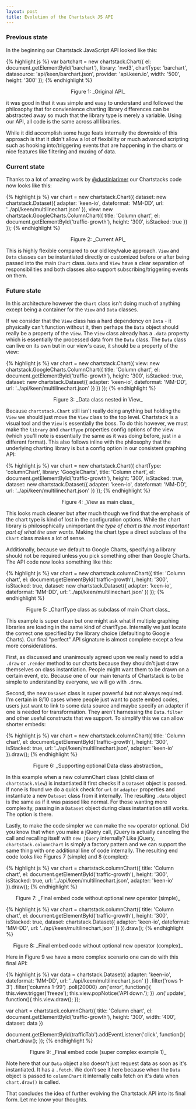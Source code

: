 ```yaml
---
layout: post
title: Evolution of the Chartstack JS API
---
```


### Previous state

In the beginning our Chartstack JavaScript API looked like this:

{% highlight js %}
var bartchart = new chartstack.Chart({
  el: document.getElementById('barchart'),
  library: 'nvd3',
  chartType: 'barchart',
  datasource: 'api/keen/barchart.json',
  provider: 'api.keen.io',
  width: '500',
  height: '300'
});
{% endhighlight %}
<center>Figure 1: _Original API_</center>

it was good in that it was simple and easy to understand and followed the philosophy that for convienience charting library differences can be abstracted away so much that the library type is merely a variable. Using our API, all code is the same across all libraries.

While it did accomplish some huge feats internally the downside of this approach is that it didn't allow a lot of flexibility or much advanced scripting such as hooking into/triggering events that are happening in the charts or nice features like filtering and muxing of data.

### Current state

Thanks to a lot of amazing work by [@dustinlarimer](https://github.com/dustinlarimer) our Chartstacks code now looks like this:

{% highlight js %}
var chart = new chartstack.Chart({
  dataset: new chartstack.Dataset({
    adapter: 'keen-io',
    dateformat: 'MM-DD',
    url: '../api/keen/multilinechart.json'
  }),
  view: new chartstack.GoogleCharts.ColumnChart({
    title: 'Column chart',
    el: document.getElementById('traffic-growth'),
    height: '300',
    isStacked: true
  })
});
{% endhighlight %}
<center>Figure 2: _Current API_</center>

This is highly flexible compared to our old key/value approach.  `View` and `Data` classes can be instantiated directly or customized before or after being passed into the main `Chart` class.  `Data` and `View` have a clear separation of responsibilities and both classes also support subscribing/triggering events on them.

### Future state

In this architecture however the `Chart` class isn't doing much of anything except being a container for the `View` and `Data` classes.

If we consider that the `View` class has a hard dependency on `Data` - it physically can't function without it, then perhaps the `Data` object should really be a property of the `View`. The `View` class already has a `.data` property which is essentially the processed data from the `Data` class.  The `Data` class can live on its own but in our view's case, it should be a property of the view:

{% highlight js %}
var chart = new chartstack.Chart({
  view: new chartstack.GoogleCharts.ColumnChart({
    title: 'Column chart',
    el: document.getElementById('traffic-growth'),
    height: '300',
    isStacked: true,
    dataset: new chartstack.Dataset({
      adapter: 'keen-io',
      dateformat: 'MM-DD',
      url: '../api/keen/multilinechart.json'
    })
  })
});
{% endhighlight %}
<center>Figure 3: _Data class nested in View_</center>

Because `chartstack.Chart` still isn't really doing anything but holding the `View` we should just move the `View` class to the top level.  Chartstack is a visual tool and the `View` is essentially the boss.  To do this however, we must make the `library` and `chartType` properties config options of the view (which you'll note is essentially the same as it was doing before, just in a different format).  This also follows inline with the philosophy that the underlying charting library is but a config option in our consistent graphing API:

{% highlight js %}
var chart = new chartstack.Chart({
  chartType: 'columnChart',
  library: 'GoogleCharts',
  title: 'Column chart',
  el: document.getElementById('traffic-growth'),
  height: '300',
  isStacked: true,
  dataset: new chartstack.Dataset({
    adapter: 'keen-io',
    dateformat: 'MM-DD',
    url: '../api/keen/multilinechart.json'
  })
});
{% endhighlight %}
<center>Figure 4: _View as main class_</center>

This looks much cleaner but after much though we find that the emphasis of the chart type is kind of lost in the configuration options.  While the chart library is philosophically unimportant _the type of chart is the most important part of what the user wants_. Making the chart type a direct subclass of the `Chart` class makes a lot of sense.

Additionally, because we default to Google Charts, specifying a library should not be required unless you pick something other than Google Charts.  The API code now looks something like this:

{% highlight js %}
var chart = new chartstack.columnChart({
  title: 'Column chart',
  el: document.getElementById('traffic-growth'),
  height: '300',
  isStacked: true,
  dataset: new chartstack.Dataset({
    adapter: 'keen-io',
    dateformat: 'MM-DD',
    url: '../api/keen/multilinechart.json'
  })
});
{% endhighlight %}
<center>Figure 5: _ChartType class as subclass of main Chart class_</center>

This example is super clean but one might ask what if multiple graphing libraries are loading in the same kind of chartType. Internally we just locate the correct one specified by the library choice (defaulting to Google Charts).  Our final "perfect" API signature is almost complete except a few more considerations.

First, as discussed and unanimously agreed upon we really need to add a `.draw` or `.render` method to our charts because they shouldn't just draw themselves on class instantiation.  People might want them to be drawn on a certain event, etc. Because one of our main tenants of Chartstack is to be simple to understand by everyone, we will go with `.draw`.

Second, the new `Dasaset` class is super powerful but not always required.  I'm certain in 8/10 cases where people just want to paste embed codes, users just want to link to some data source and maybe specify an adapter if one is needed for transformation.  They aren't harnessing the `Data.filter` and other useful constructs that we support.  To simplify this we can allow shorter embeds:

{% highlight js %}
var chart = new chartstack.columnChart({
  title: 'Column chart',
  el: document.getElementById('traffic-growth'),
  height: '300',
  isStacked: true,
  url: '../api/keen/multilinechart.json',
  adapter: 'keen-io'
}).draw();
{% endhighlight %}
<center>Figure 6: _Supporting optional Data class abstraction_</center>

In this example when a new columnChart class (child class of `chartstack.View`) is instantiated it first checks if a `Dataset` object is passed.  If none is found we do a quick check for `url` or `adapter` properties and instantiate a new `Dataset` class from it internally.  The resulting `.data` object is the same as if it was passed like normal.  For those wanting more complexity, passing in a `Dataset` object during class instantiation still works.  The option is there.

Lastly, to make the code simpler we can make the `new` operator optional.  Did you know that when you make a jQuery call, jQuery is actually canceling the call and recalling itself with `new jQuery` internally?  Like jQuery, `chartstack.columnChart` is simply a factory pattern and we can support the same thing with one additional line of code internally.  The resulting end code looks like Figures 7 (simple) and 8 (complex):

{% highlight js %}
var chart = chartstack.columnChart({
  title: 'Column chart',
  el: document.getElementById('traffic-growth'),
  height: '300',
  isStacked: true,
  url: '../api/keen/multilinechart.json',
  adapter: 'keen-io'
}).draw();
{% endhighlight %}
<center>Figure 7: _Final embed code without optional new operator (simple)_</center>

{% highlight js %}
var chart = chartstack.columnChart({
  title: 'Column chart',
  el: document.getElementById('traffic-growth'),
  height: '300',
  isStacked: true,
  dataset: chartstack.Dataset({
    adapter: 'keen-io',
    dateformat: 'MM-DD',
    url: '../api/keen/multilinechart.json'
  })
}).draw();
{% endhighlight %}
<center>Figure 8: _Final embed code without optional new operator (complex)_</center>

Here in Figure 9 we have a more complex scenario one can do with this final API:

{% highlight js %}
var data = chartstack.Dataset({
  adapter: 'keen-io',
  dateformat: 'MM-DD',
  url: '../api/keen/multilinechart.json'
)}
  .filter('rows 1-3')
  .filter('columns 1-99')
  .poll(20000)
  .on('error', function(){
    this.view.trigger('freeze');
    this.view.popNotice('API down.');
  })
  .on('update', function(){
    this.view.draw();
  });

var chart = chartstack.columnChart({
  title: 'Column chart',
  el: document.getElementById('traffic-growth'),
  height: '300',
  width: '400',
  dataset: data
})

document.getElementById(trafficTab').addEventListener('click', function(){
   chart.draw();
});
{% endhighlight %}
<center>Figure 9: _Final embed code (super complex example 1)_</center>

Note here that our `Data` object also doesn't just request data as soon as it's instantiated. It has a `.fetch`. We don't see it here because when the `Data` object is passed to `columnChart` it internally calls fetch on it's data when `chart.draw()` is called.

That concludes the idea of further evolving the Chartstack API into its final form.  Let me know your thoughts.
